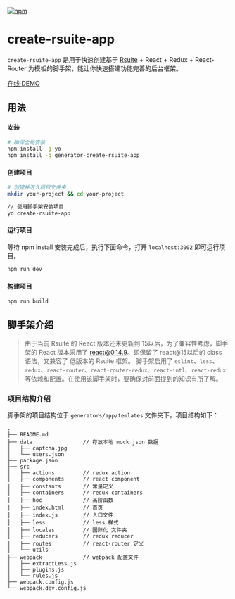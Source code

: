 [![npm](https://img.shields.io/npm/v/create-rsuite-app.svg)](https://www.npmjs.com/package/create-rsuite-app)
# create-rsuite-app
`create-rsuite-app` 是用于快速创建基于 [Rsuite](https://rsuitejs.com) + React + Redux + React-Router 为模板的脚手架，能让你快速搭建功能完善的后台框架。

[在线 DEMO](https://rsuitejs.com/rsuite-example-admin/#/events?_k=kew5mz)
## 用法
#### 安装

```bash
# 确保全局安装
npm install -g yo
npm install -g generator-create-rsuite-app
```

#### 创建项目
```bash
# 创建并进入项目文件夹
mkdir your-project && cd your-project

// 使用脚手架安装项目
yo create-rsuite-app
```

#### 运行项目
等待 npm install 安装完成后，执行下面命令，打开 `localhost:3002` 即可运行项目。
```bash
npm run dev
```
#### 构建项目
```bash
npm run build
```

## 脚手架介绍
>由于当前 Rsuite 的 React 版本还未更新到 15以后，为了兼容性考虑，脚手架的 React 版本采用了 react@0.14.9。即保留了 react@15以后的 class 语法，又兼容了 低版本的 Rsuite 框架。
脚手架启用了 `eslint`、`less`、`redux`、`react-router`、`react-router-redux`、`react-intl`、`react-redux` 等依赖和配置。在使用该脚手架时，要确保对前面提到的知识有所了解。


### 项目结构介绍
脚手架的项目结构位于 `generators/app/temlates` 文件夹下，项目结构如下：
```
.
├── README.md
├── data                // 存放本地 mock json 数据
│   ├── captcha.jpg
│   └── users.json
├── package.json
├── src 
│   ├── actions         // redux action 
│   ├── components      // react component
│   ├── constants       // 常量定义
│   ├── containers      // redux containers 
│   ├── hoc             // 高阶函数
│   ├── index.html      // 首页
│   ├── index.js        // 入口文件
│   ├── less            // less 样式
│   ├── locales         // 国际化 文件夹
│   ├── reducers        // redux reducer
│   ├── routes          // react-router 定义
│   └── utils
├── webpack             // webpack 配置文件
│   ├── extractLess.js
│   ├── plugins.js
│   └── rules.js
├── webpack.config.js
└── webpack.dev.config.js
```


